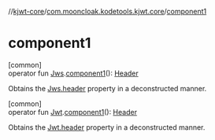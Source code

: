 //[kjwt-core](../../index.md)/[com.mooncloak.kodetools.kjwt.core](index.md)/[component1](component1.md)

# component1

[common]\
operator fun [Jws](-jws/index.md).[component1](component1.md)(): [Header](-header/index.md)

Obtains the [Jws.header](../../../kjwt-core/com.mooncloak.kodetools.kjwt.core/-jws/header.md) property in a deconstructed manner.

[common]\
operator fun [Jwt](-jwt/index.md).[component1](component1.md)(): [Header](-header/index.md)

Obtains the [Jwt.header](-jwt/header.md) property in a deconstructed manner.
